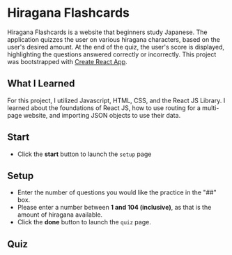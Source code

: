 # Hiragana Flashcards

Hiragana Flashcards is a website that beginners study Japanese. The application quizzes the user on various hiragana characters, based on the user's desired amount. At the end of the quiz, the user's score is displayed, highlighting the questions answered correctly or incorrectly. This project was bootstrapped with [Create React App](https://github.com/facebook/create-react-app).

## What I Learned

For this project, I utilized Javascript, HTML, CSS, and the React JS Library. I learned about the foundations of React JS, how to use routing for a multi-page website, and importing JSON objects to use their data.



## Start

- Click the **start** button to launch the `setup` page

## Setup

- Enter the number of questions you would like the practice in the "##" box.
- Please enter a number between **1 and 104 (inclusive)**, as that is the amount of hiragana available.
- Click the **done** button to launch the `quiz` page.

## Quiz
